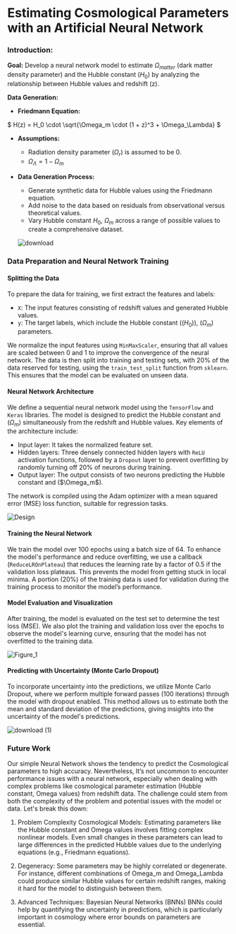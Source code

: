 # Estimating Cosmological Parameters with an Artificial Neural Network

### Introduction:

**Goal:** Develop a neural network model to estimate $\Omega_{matter}$ (dark matter density parameter) and the Hubble constant ($H_0$) by analyzing the relationship between Hubble values and redshift (z).

**Data Generation:**

* **Friedmann Equation:**
  

 $ H(z) = H_0 \cdot \sqrt{\Omega_m \cdot (1 + z)^3 + \Omega_\Lambda} $

* **Assumptions:**
  * Radiation density parameter ($\Omega_r$) is assumed to be 0.
  * $\Omega_\Lambda = 1 - \Omega_m$
* **Data Generation Process:**
  * Generate synthetic data for Hubble values using the Friedmann equation.
  * Add noise to the data based on residuals from observational versus theoretical values.
  * Vary Hubble constant $H_0$, $\Omega_m$ across a range of possible values to create a comprehensive dataset.
 
  ![download](https://github.com/user-attachments/assets/7776b7c0-66c5-48a7-b636-78a366bb5d8b)




### Data Preparation and Neural Network Training

#### Splitting the Data
To prepare the data for training, we first extract the features and labels:
- `X`: The input features consisting of redshift values and generated Hubble values.
- `y`: The target labels, which include the Hubble constant (($H_0$)), ($\Omega_m$) parameters.

We normalize the input features using `MinMaxScaler`, ensuring that all values are scaled between 0 and 1 to improve the convergence of the neural network. The data is then split into training and testing sets, with 20% of the data reserved for testing, using the `train_test_split` function from `sklearn`. This ensures that the model can be evaluated on unseen data.


#### Neural Network Architecture
We define a sequential neural network model using the `TensorFlow` and `Keras` libraries. The model is designed to predict the Hubble constant and ($\Omega_m$) simultaneously from the redshift and Hubble values. Key elements of the architecture include:
- Input layer: It takes the normalized feature set.
- Hidden layers: Three densely connected hidden layers with `ReLU` activation functions, followed by a `Dropout` layer to prevent overfitting by randomly turning off 20% of neurons during training.
- Output layer: The output consists of two neurons predicting the Hubble constant and \($\Omega_m\$).

The network is compiled using the Adam optimizer with a mean squared error (MSE) loss function, suitable for regression tasks.

![Design](https://github.com/user-attachments/assets/1a49274a-d6af-4c16-b213-611d1a2e6fed)


####  Training the Neural Network

We train the model over 100 epochs using a batch size of 64. To enhance the model's performance and reduce overfitting, we use a callback (`ReduceLROnPlateau`) that reduces the learning rate by a factor of 0.5 if the validation loss plateaus. This prevents the model from getting stuck in local minima. A portion (20%) of the training data is used for validation during the training process to monitor the model’s performance.


####  Model Evaluation and Visualization

After training, the model is evaluated on the test set to determine the test loss (MSE). We also plot the training and validation loss over the epochs to observe the model's learning curve, ensuring that the model has not overfitted to the training data.

![Figure_1](https://github.com/user-attachments/assets/d7513b80-a55a-4ea5-bb71-e8f64e0a902b)


#### Predicting with Uncertainty (Monte Carlo Dropout)

To incorporate uncertainty into the predictions, we utilize Monte Carlo Dropout, where we perform multiple forward passes (100 iterations) through the model with dropout enabled. This method allows us to estimate both the mean and standard deviation of the predictions, giving insights into the uncertainty of the model's predictions.

![download (1)](https://github.com/user-attachments/assets/cb361161-cdc9-4bb0-b139-2e47b81ea64c)

### Future Work

Our simple Neural Network shows the tendency to predict the Cosmological parameters to high accuracy. Nevertheless, It’s not uncommon to encounter performance issues with a neural network, especially when dealing with complex problems like cosmological parameter estimation (Hubble constant, Omega values) from redshift data. The challenge could stem from both the complexity of the problem and potential issues with the model or data. Let's break this down:

1. Problem Complexity
Cosmological Models: Estimating parameters like the Hubble constant and Omega values involves fitting complex nonlinear models. Even small changes in these parameters can lead to large differences in the predicted Hubble values due to the underlying equations (e.g., Friedmann equations).

2. Degeneracy: Some parameters may be highly correlated or degenerate. For instance, different combinations of Omega_m and Omega_Lambda could produce similar Hubble values for certain redshift ranges, making it hard for the model to distinguish between them.

3.  Advanced Techniques: Bayesian Neural Networks (BNNs)
BNNs could help by quantifying the uncertainty in predictions, which is particularly important in cosmology where error bounds on parameters are essential.

